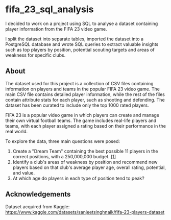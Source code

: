 # **fifa_23_sql_analysis**

I decided to work on a project using SQL to analyse a dataset containing player information from the FIFA 23 video game. 

I split the dataset into separate tables, imported the dataset into a PostgreSQL database and wrote SQL queries to extract valuable insights such as top players by position, potential scouting targets and areas of weakness for specific clubs. 

## About 

The dataset used for this project is a collection of CSV files containing information on players and teams in the popular FIFA 23 video game. The main CSV file contains detailed player information, while the rest of the files contain attribute stats for each player, such as shooting and defending. The dataset has been curated to include only the top 1000 rated players.

FIFA 23 is a popular video game in which players can create and manage their own virtual football teams. The game includes real-life players and teams, with each player assigned a rating based on their performance in the real world.

To explore the data, three main questions were posed:

1. Create a "Dream Team" containing the best possible 11 players in the correct positions, with a 250,000,000 budget. [[1]](https://github.com/joegreig/fifa_23_sql_analysis/tree/main/queries/dream_team)
2. Identify a club's areas of weakness by position and recommend new players based on that club's average player age, overall rating, potential, and value.
3. At which age do players in each type of position tend to peak?

## Acknowledgements 

Dataset acquired from Kaggle: https://www.kaggle.com/datasets/sanjeetsinghnaik/fifa-23-players-dataset
